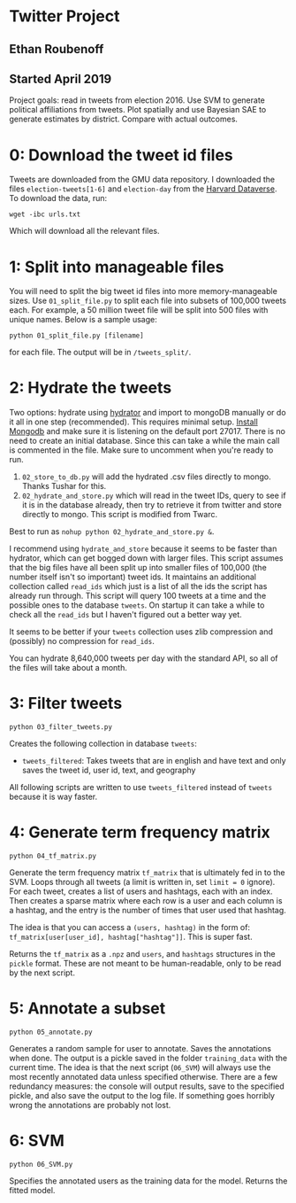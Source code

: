 # Twitter Project
## Ethan Roubenoff
## Started April 2019

Project goals: read in tweets from election 2016. Use SVM to generate political affiliations from tweets.  Plot spatially and use Bayesian SAE to generate estimates by district.  Compare with actual outcomes.

# 0: Download the tweet id files
Tweets are downloaded from the GMU data repository.  I downloaded the files `election-tweets[1-6]` and `election-day` from the [Harvard Dataverse](https://dataverse.harvard.edu/dataset.xhtml?persistentId=doi:10.7910/DVN/PDI7IN).  To download the data, run:
```
wget -ibc urls.txt
```
Which will download all the relevant files. 

# 1: Split into manageable files
You will need to split the big tweet id files into more memory-manageable sizes.  Use `01_split_file.py` to split each file into subsets of 100,000 tweets each.  For example, a 50 million tweet file will be split into 500 files with unique names.  Below is a sample usage:
```
python 01_split_file.py [filename]
```
for each file.  The output will be in `/tweets_split/`.

# 2: Hydrate the tweets
Two options: hydrate using [hydrator](https://github.com/DocNow/hydrator) and import to mongoDB manually or do it all in one step (recommended).
This requires minimal setup.  [Install Mongodb](https://docs.mongodb.com/manual/administration/install-community/) and make sure it is listening on the default port 27017.  There is no need to create an initial database.  Since this can take a while the main call is commented in the file.  Make sure to uncomment when you're ready to run.

1. `02_store_to_db.py` will add the hydrated .csv files directly to mongo.  Thanks Tushar for this.
2. `02_hydrate_and_store.py` which will read in the tweet IDs, query to see if it is in the database already, then try to retrieve it from twitter and store directly to mongo. This script is modified from Twarc.

Best to run as `nohup python 02_hydrate_and_store.py &`.

I recommend using `hydrate_and_store` because it seems to be faster than hydrator, which can get bogged down with larger files.  This script assumes that the big files have all been split up into smaller files of 100,000 (the number itself isn't so important) tweet ids.  It maintains an additional collection called `read_ids` which just is a list of all the ids the script has already run through.  This script will query 100 tweets at a time and the possible ones to the database `tweets`.  On startup it can take a while to check all the `read_ids` but I haven't figured out a better way yet.

It seems to be better if your `tweets` collection uses zlib compression and (possibly) no compression for `read_ids`.  

You can hydrate 8,640,000 tweets per day with the standard API, so all of the files will take about a month.

# 3: Filter tweets
```
python 03_filter_tweets.py
```
Creates the following collection in database `tweets`:

- `tweets_filtered`: Takes tweets that are in english and have text and only saves the tweet id, user id, text, and geography

All following scripts are written to use `tweets_filtered` instead of `tweets` because it is way faster.


# 4: Generate term frequency matrix
```
python 04_tf_matrix.py
```
Generate the term frequency matrix `tf_matrix` that is ultimately fed in to the SVM.  Loops through all tweets (a limit is written in, set `limit = 0` ignore). For each tweet, creates a list of users and hashtags, each with an index.  Then creates a sparse matrix where each row is a user and each column is a hashtag, and the entry is the number of times that user used that hashtag.

The idea is that you can access a `(users, hashtag)` in the form of: `tf_matrix[user[user_id], hashtag["hashtag"]]`.  This is super fast.  

Returns the `tf_matrix` as a `.npz` and `users`, and `hashtags` structures in the `pickle` format.  These are not meant to be human-readable, only to be read by the next script.


# 5: Annotate a subset
```
python 05_annotate.py
```
Generates a random sample for user to annotate.  Saves the annotations when done.  The output is a pickle saved in the folder `training_data` with the current time.  The idea is that the next script (`06_SVM`) will always use the most recently annotated data unless specified otherwise.  There are a few redundancy measures: the console will output results, save to the specified pickle, and also save the output to the log file.  If something goes horribly wrong the annotations are probably not lost.

# 6: SVM
```
python 06_SVM.py
```
Specifies the annotated users as the training data for the model.  Returns the fitted model.



